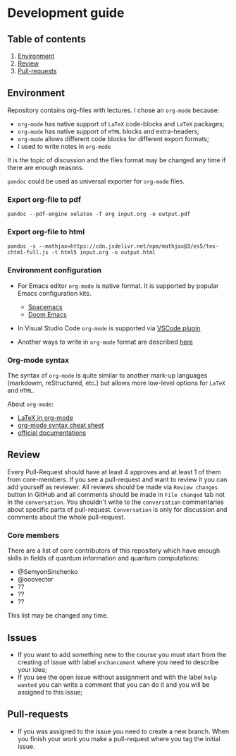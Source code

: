 # Development guide

## Table of contents

1. [Environment](#environment)
2. [Review](#review)
3. [Pull-requests](#pull-requests)

## Environment

Repository contains org-files with lectures. I chose an `org-mode` because:

- `org-mode` has native support of `LaTeX` code-blocks and `LaTeX` packages;
- `org-mode` has native support of `HTML` blocks and extra-headers;
- `org-mode` allows different code blocks for different export formats;
- I used to write notes in `org-mode`

It is the topic of discussion and the files format may be changed any time if there are enough reasons.

`pandoc` could be used as universal exporter for `org-mode` files.

### Export org-file to pdf

`pandoc --pdf-engine xelatex -f org input.org -o output.pdf`

### Export org-file to html

`pandoc -s --mathjax=https://cdn.jsdelivr.net/npm/mathjax@3/es5/tex-chtml-full.js -t html5 input.org -o output.html`

### Environment configuration

- For Emacs editor `org-mode` is native format. It is supported by popular Emacs configuration kits.

  - [Spacemacs](https://www.spacemacs.org/)
  - [Doom Emacs](https://github.com/hlissner/doom-emacs)

- In Visual Studio Code `org-mode` is supported via [VSCode plugin](https://github.com/vscode-org-mode/vscode-org-mode)
- Another ways to write in `org-mode` format are described [here](https://opensource.com/article/19/1/productivity-tool-org-mode)

### Org-mode syntax

The syntax of `org-mode` is quite similar to another mark-up languages (markdowm, reStructured, etc.) but allows more low-level options for `LaTeX` and `HTML`.

About `org-mode`:

- [LaTeX in org-mode](https://opensource.com/article/20/4/emacs-org-mode)
- [org-mode syntax cheat sheet](https://nhigham.com/2017/11/02/org-mode-syntax-cheat-sheet/)
- [official documentations](https://orgmode.org/org.html)

## Review

Every Pull-Request should have at least 4 approves and at least 1 of them from core-members. If you see a pull-request and want to review it you can add yourself as reviewer. All reviews should be made via `Review changes` button in GitHub and all comments should be made in `File changed` tab not in the `conversation`. You shouldn't write to the `conversation` commentaries about specific parts of pull-request. `Conversation` is only for discussion and comments about the whole pull-request.

### Core members

There are a list of core contributors of this repository which have enough skills in fields of quantum information and quantum computations:

- @SemyonSinchenko
- @ooovector
- ??
- ??
- ??

This list may be changed any time.

## Issues

- If you want to add something new to the course you must start from the creating of issue with label `enchancement` where you need to describe your idea;
- If you see the open issue without assignment and with the label `help wanted` you can write a comment that you can do it and you will be assigned to this issue;

## Pull-requests

- If you was assigned to the issue you need to create a new branch. When you finish your work you make a pull-request where you tag the initial issue.
